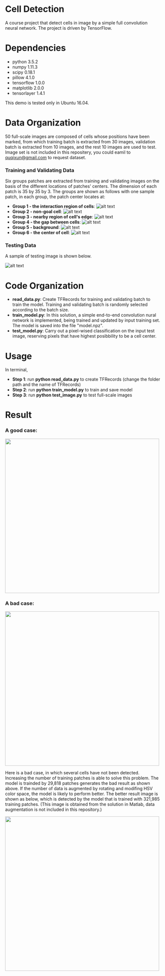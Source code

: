 # Cell Detection
A course project that detect cells in image by a simple full convolution neural network. The project is driven by TensorFlow.

# Dependencies

+ python          3.5.2
+ numpy           1.11.3
+ scipy           0.18.1
+ pillow          4.1.0
+ tensorflow      1.0.0
+ matplotlib      2.0.0
+ tensorlayer     1.4.1

This demo is tested only in Ubuntu 16.04.

# Data Organization

50 full-scale images are composed of cells whose positions have been marked, from which training batch is extracted from 30 images, validation batch is extracted from 10 images, and the rest 10 images are used to test. Image set is not included in this repositery, you could eamil to quqixun@gmail.com to request dataset.

### Training and Validating Data

Six groups patches are extracted from training and validating images on the basis of the different locations of patches' centers. The dimension of each patch is 35 by 35 by 3.
The groups are shown as follows with one sample patch, in each group, the patch center locates at:
+ **Group 1 - the interaction region of cells**: ![alt text](https://github.com/quqixun/CellDetection/blob/master/ImageSet/Train/1/img1.png)
+ **Group 2 - non-goal cell**: ![alt text](https://github.com/quqixun/CellDetection/blob/master/ImageSet/Train/2/img1.png)
+ **Group 3 - nearby region of cell's edge**: ![alt text](https://github.com/quqixun/CellDetection/blob/master/ImageSet/Train/3/img1.png)
+ **Group 4 - the gap between cells**: ![alt text](https://github.com/quqixun/CellDetection/blob/master/ImageSet/Train/4/img1.png)
+ **Group 5 - background**: ![alt text](https://github.com/quqixun/CellDetection/blob/master/ImageSet/Train/5/img1.png)
+ **Group 6 - the center of cell**: ![alt text](https://github.com/quqixun/CellDetection/blob/master/ImageSet/Train/6/img1.png)

### Testing Data

A sample of testing image is shown below.

![alt text](https://github.com/quqixun/CellDetection/blob/master/ImageSet/Test/img_41.png)

# Code Organization

+ **read_data.py**: Create TFRecords for training and validating batch to train the model. Training and validating batch is randomly selected according to the batch size.
+ **train_model.py**: In this solution, a simple end-to-end convolution nural network is implemented, being trained and updated by input training set. The model is saved into the file "model.npz".
+ **test_model.py**: Carry out a pixel-wised classification on the input test image, reserving pixels that have highest posibbility to be a cell center.

# Usage

In terminal,

+ **Step 1**: run **python read_data.py** to create TFRecords (change the folder path and the name of TFRecords)
+ **Step 2**: run **python train_model.py** to train and save model
+ **Step 3**: run **python test_image.py** to test full-scale images

# Result

### A good case:

<img src="https://github.com/quqixun/CellDetection/blob/master/Results/test1.png" width="500">

### A bad case:

<img src="https://github.com/quqixun/CellDetection/blob/master/Results/test7.png" width="500">

Here is a bad case, in which several cells have not been detected. Increasing the number of training patches is able to solve this problem. The model is trainded by 29,818 patches generates the bad result as shown above. If the number of data is augmented by rotating and modifing HSV color space, the model is likely to perform better. The better result image is shown as below, which is detected by the model that is trained with 321,985 training patches. (This image is obtained from the solution in Matlab, data augmentation is not included in this repository.)

<img src="https://github.com/quqixun/CellDetection/blob/master/Results/bad_2_good.png" width="500">
